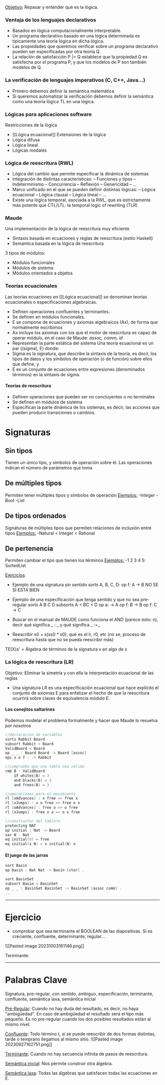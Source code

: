 <u>Objetivo</u>: Repasar y entender qué es la lógica.

### Ventaja de los lenguajes declarativos
- Basados en lógica computacionalmente interpretable.
- Un programa declarativo basado en una lógica determinada es típicamente una teoría  lógica en dicha lógica.
- Las propiedades que queremos verificar sobre un programa declarativo pueden ser especificadas por otra teoría Q.
- La relación de satisfacción P |= Q establece que la propiedad Q es satisfecha por el programa P, y que los modelos de P son también modelos de Q.

### La verificación de lenguajes imperativos (C, C++, Java...)
- Primero debemos definir la semántica matemática.
- Si queremos automatizar la verificación debemos definir la semántica como una teoría lógica TL en una lógica.

### Lógicas para aplicaciones software
Restricciones de la lógica
- [[Lógica ecuacional]]
Extensiones de la lógica
- Lógica difusa
- Lógica lineal
- Lógicas modales

### Lógica de reescritura (RWL)
-  Lógica del cambio que permite especificar la dinámica de sistemas
- Integración de distintas características: 
	– Funciones y tipos 
	– Indeterminismo 
	– Concurrencia 
	– Reflexión 
	– Genericidad 
	– ... 
- Marco unificado en el que se pueden definir distintas lógicas: 
	– Lógica ecuacional 
	– Lógica clausal 
	– Lógica lineal 
	– … 
-  Existe una lógica temporal, asociada a la RWL, que es estrictamente más potente que CTL/LTL: la temporal logic of rewriting (TLR)

### Maude
Una implementación de la lógica de reescritura muy eficiente
- Sintaxis basada en ecuaciones y reglas de reescritura (estilo Haskell)
- Semántica basada en la lógica de reescritura

3 tipos de módulos:
- Módulos funcionales
- Módulos de sistema
- Módulos orientados a objetos

### Teorías ecuacionales
Las teorías ecuaciones en [[Lógica ecuacional]] se denominan teorías ecuacionales o especificaciones algebraicas. 
- Definen operaciones confluentes y terminantes.
- Se definen en módulos funcionales.
- E se compone de ecuaciones y axiomas algebraicos (Ax), de forma que normalmente escribimos
- Ax incluye los axiomas con los que el motor de reescritura es capaz de operar módulo, en el caso de Maude: *assoc, comm, id*
- Representan la parte estática del sistema
Una teoría ecuacional es un par ((sigma), E) donde:
- Sigma es la signatura, que describe la sintaxis de la teoría, es decir, los tipos de datos y los símbolos de operación (o de función) sobre ellos que define, y
- E es un conjunto de ecuaciones entre expresiones (denominados términos) en la sintaxis de sigma.


#### Teorías de reescritura
- Definen operaciones que pueden ser no concluyentes o no terminales
- Se definen en módulos de sistema
- Especifican la parte dinámica de los sistemas, es decir, las acciones que pueden producir transiciones o cambios.


# Signaturas
## Sin tipos
Tienen un único tipo, y símbolos de operación sobre él. Las operaciones indican el número de parámetros que toma
## De múltiples tipos
Permiten tener múltiples tipos y símbolos de operación
<u>Ejemplos:</u>
 -Integer
 -Bool
 -List
## De tipos ordenados
Signaturas de múltiples tipos que permiten relaciones de inclusión entre tipos
<u>Ejemplos:</u>
	-Natural < Integer < Rational

## De pertenencia
Permiten cambiar el tipo que tienen los términos
<u>Ejemplos:</u>
	-1 2 3 4 5: SortedList

<u>Ejercicios</u>:
- Ejemplo de una signatura sin sentido
sorts A, B, C, D:
	op f: A -> B       NO SE SI ESTA BIEN
- Ejemplo de una especificación que tenga sentido y que no sea pre-regular
sorts A B C D
subsorts A < BC < D
	op a: -> A
	op f: B -> B
	op f: C -> C
	
- Buscar en el manual de MAUDE como funciona el AND (parece esto: n), decir qué significa _ : _ y qué significa _ :=_
- Reescribir s0 + s(ss0 * s0), qué es el lr, r0, etc (no se, proceso de reescritura hasta que no se pueda reescribir más)

TE(X)s' = Álgebra de términos de la signatura x en algo de s


### La lógica de reescritura (LR)
Objetivo: Eliminar la simetría y con ella la interpretación ecuacional de las reglas
- Una signatura LR es una especificación ecuacional que hace explícito el conjunto de axiomas E para enfatizar el hecho de que la reescritura ocurrirá sobre clases de equivalencia módulo E.
#### Los conejitos saltarines
Podemos modelar el problema formalmente y hacer que Maude lo resuelva por nosotros

```C
//declaracion de variables
sorts Rabbit Board
subsort Rabbit < Board
ValidBoard < Board
op _ _ : Board Board -> Board [assoc]
ops x o f : -> Rabbit

//comprueba que una tabla sea valida
rmb B : ValidBoard
	if whites(B) = 3
	and blacks(B) = 3
	and frees(B) = 3

//operaciones para el movimiento
rl [xAdvances] : x free => free x
rl [xJumps] : x o free => free o x
rl [oAdvances] : free o => o free
rl [oJumps] : free x o => o x free

//constructor del tablero
protecting NAT
op initial : Nat -> Board
var N : Nat
eq initial(0) = free
eq initial(s N) = x initial(N) o

```


#### El juego de las jarras
```C
sort Basin .
op basin : Nat Nat -> Basin [ctor] .

sort BasinSet .
subsort Basin < BasinSet .
op _ _ : BasinSet BasinSet -> BasinSet [assoc comm] .
...
```
___ 
# Ejercicio
- comprobar que sea terminante el BOOLEAN de las diapositivas. Si es creciente, confluente, determinante, regular...

![[Pasted image 20231003161146.png]]

Terminante: 




___
# Palabras Clave
Signatura, pre-regular, con sentido, ambiguo, especificación, terminante, confluente, semántica laxa, semántica inicial

<u>Pre-Regular</u>: Cuando no hay duda del resultado, es decir, no haya "ambigüedad". En caso de ambigüedad el resultado será el tipo más pequeño. Es no pre-regular cuando los dos posibles resultados están al mismo nivel.

<u>Confluente</u>: Todo término t, si se puede reescribir de dos formas distintas, tarde o temprano llegamos al mismo sitio.
![[Pasted image 20230927162751.png]]

<u>Terminante</u>: Cuando no hay secuencia infinita de pasos de reescritura.

<u>Semántica inicial</u>: Nos permite construir otra álgebra.

<u>Semántica laxa</u>: Todas las álgebras que satisfacen todas las ecuaciones en E.